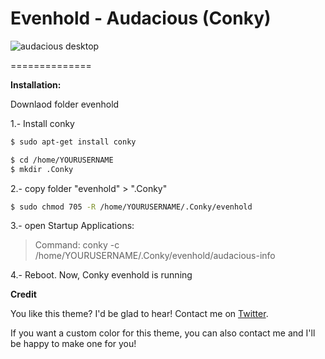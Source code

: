 Evenhold - Audacious (Conky)
=========================





![audacious desktop](https://dl.dropboxusercontent.com/u/37373051/github-images/evenhold-audacious.png)



==============

<b>Installation:</b>

Downlaod folder evenhold


1.- Install conky
```bash
$ sudo apt-get install conky
```
```bash
$ cd /home/YOURUSERNAME
$ mkdir .Conky
```
2.- copy folder "evenhold" > ".Conky"
```bash
$ sudo chmod 705 -R /home/YOURUSERNAME/.Conky/evenhold
```
3.- open Startup Applications:
>Command:
   conky -c /home/YOURUSERNAME/.Conky/evenhold/audacious-info

4.- Reboot. Now, Conky evenhold is running


<b>Credit</b>



You like this theme? I'd be glad to hear! Contact me on [Twitter](https://twitter.com/jfvictorio).

If you want a custom color for this theme, you can also contact me and I'll be happy to make one for you!
